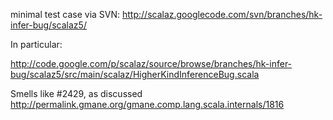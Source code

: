 minimal test case via SVN: http://scalaz.googlecode.com/svn/branches/hk-infer-bug/scalaz5/

In particular: 

http://code.google.com/p/scalaz/source/browse/branches/hk-infer-bug/scalaz5/src/main/scalaz/HigherKindInferenceBug.scala

Smells like #2429, as discussed http://permalink.gmane.org/gmane.comp.lang.scala.internals/1816
